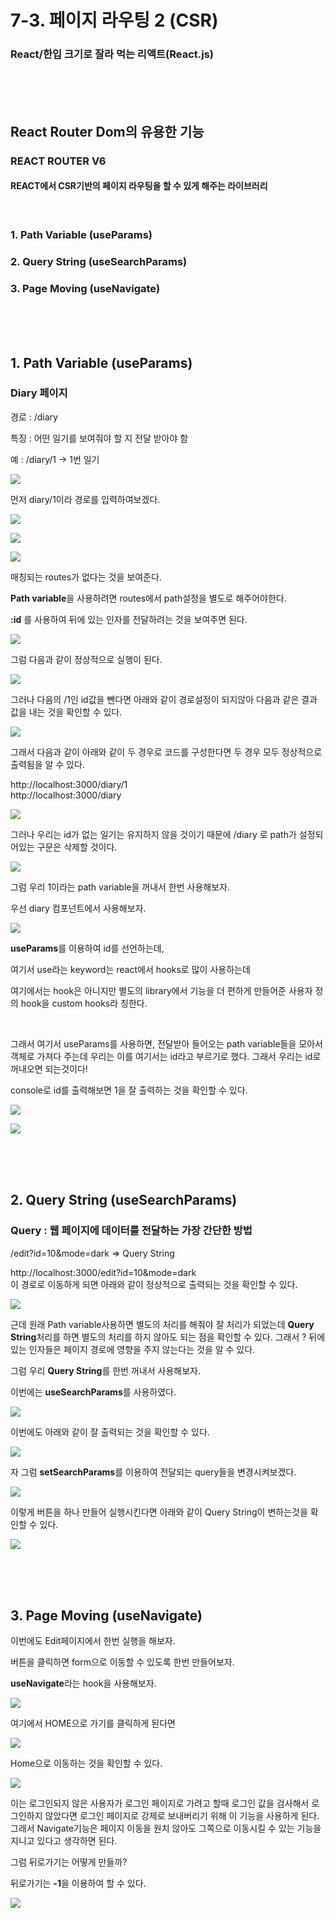 # 7-3. 페이지 라우팅 2 (CSR)

### React/한입 크기로 잘라 먹는 리액트(React.js)

<br><br><br> 

## React Router Dom의 유용한 기능
### REACT ROUTER V6
#### REACT에서 CSR기반의 페이지 라우팅을 할 수 있게 해주는 라이브러리
<br>

### 1. Path Variable (useParams)
### 2. Query String (useSearchParams)
### 3. Page Moving (useNavigate)
 
<br><br><br> 

## 1. Path Variable (useParams)
### Diary 페이지

경로 : /diary

특징 : 어떤 일기를 보여줘야 할 지 전달 받아야 함

예 : /diary/1 -> 1번 일기

![](https://img1.daumcdn.net/thumb/R1280x0/?scode=mtistory2&fname=https%3A%2F%2Fblog.kakaocdn.net%2Fdn%2FbOGgOC%2FbtrIxvp5L4i%2Fs0FFsyySQZ7JALd5WnzWEK%2Fimg.png)

먼저 diary/1이라 경로를 입력하여보겠다.

![](https://img1.daumcdn.net/thumb/R1280x0/?scode=mtistory2&fname=https%3A%2F%2Fblog.kakaocdn.net%2Fdn%2FcMAPQe%2FbtrIyvRcdLe%2F7a8ir4ZyxqdkdTMklyAFHk%2Fimg.png)

![](https://img1.daumcdn.net/thumb/R1280x0/?scode=mtistory2&fname=https%3A%2F%2Fblog.kakaocdn.net%2Fdn%2Fd561dY%2FbtrIA0Qsop6%2FNrDL6bzqJlr56KkSKob691%2Fimg.png)

![](https://img1.daumcdn.net/thumb/R1280x0/?scode=mtistory2&fname=https%3A%2F%2Fblog.kakaocdn.net%2Fdn%2FQRdiy%2FbtrIywCyWAR%2FQYfQmbKZFzmkkViHwJnmZK%2Fimg.png)

매칭되는 routes가 없다는 것을 보여준다.

**Path variable**을 사용하려면 routes에서 path설정을 별도로 해주어야한다.

**:id** 를 사용하여 뒤에 있는 인자를 전달하려는 것을 보여주면 된다.

![](https://img1.daumcdn.net/thumb/R1280x0/?scode=mtistory2&fname=https%3A%2F%2Fblog.kakaocdn.net%2Fdn%2Fd4GPF9%2FbtrIBUbnJ9n%2FSx4kl3K8bRTWQ0BeZDQBxK%2Fimg.png)

그럼 다음과 같이 정상적으로 실행이 된다.

![](https://img1.daumcdn.net/thumb/R1280x0/?scode=mtistory2&fname=https%3A%2F%2Fblog.kakaocdn.net%2Fdn%2FD2ZAt%2FbtrIvTerwHQ%2F6cMkpDSlzaYzq2qNmyy3YK%2Fimg.png)

그러나 다음의 /1인 id값을 뺀다면 아래와 같이 경로설정이 되지않아 다음과 같은 결과 값을 내는 것을 확인할 수 있다.

![](https://img1.daumcdn.net/thumb/R1280x0/?scode=mtistory2&fname=https%3A%2F%2Fblog.kakaocdn.net%2Fdn%2FDKEA2%2FbtrIyo422Z0%2FfHsgBNyBkQA215qpl5oLK1%2Fimg.png)

그래서 다음과 같이 아래와 같이 두 경우로 코드를 구성한다면 두 경우 모두 정상적으로 출력됨을 알 수 있다.

http://localhost:3000/diary/1
<br>
http://localhost:3000/diary

![](https://img1.daumcdn.net/thumb/R1280x0/?scode=mtistory2&fname=https%3A%2F%2Fblog.kakaocdn.net%2Fdn%2Fdondtw%2FbtrItmUYox8%2FPkWwR0sp3rocuLkn8xL24K%2Fimg.png)

그러나 우리는 id가 없는 일기는 유지하지 않을 것이기 때문에 /diary 로 path가 설정되어있는 구문은 삭제할 것이다.

![](https://img1.daumcdn.net/thumb/R1280x0/?scode=mtistory2&fname=https%3A%2F%2Fblog.kakaocdn.net%2Fdn%2F5ZG9i%2FbtrICZcrFx6%2FQD0SZeFWKAtscIg9IXkyz0%2Fimg.png)


그럼 우리 1이라는 path variable을 꺼내서 한번 사용해보자.

우선 diary 컴포넌트에서 사용해보자.

![](https://img1.daumcdn.net/thumb/R1280x0/?scode=mtistory2&fname=https%3A%2F%2Fblog.kakaocdn.net%2Fdn%2FcS4VkC%2FbtrIA1oihP1%2FbuAXNnOioUnrBCkND6Jqek%2Fimg.png)

**useParams**를 이용하여 id를 선언하는데,

여기서 use라는 keyword는 react에서 hooks로 많이 사용하는데

여기에서는 hook은 아니지만 별도의 library에서 기능을 더 편하게 만들어준 사용자 정의 hook을 custom hooks라 칭한다.

<br> 

그래서 여기서 useParams를 사용하면, 전달받아 들어오는 path variable들을 모아서 객체로 가져다 주는데 우리는 이를 여기서는 id라고 부르기로 했다. 그래서 우리는 id로 꺼내오면 되는것이다!

console로 id를 출력해보면 1을 잘 출력하는 것을 확인할 수 있다.

![](https://img1.daumcdn.net/thumb/R1280x0/?scode=mtistory2&fname=https%3A%2F%2Fblog.kakaocdn.net%2Fdn%2FpsZJz%2FbtrIx0KEZLE%2FF1UXXCzjfBspkLpcfy36i1%2Fimg.png)

![](https://img1.daumcdn.net/thumb/R1280x0/?scode=mtistory2&fname=https%3A%2F%2Fblog.kakaocdn.net%2Fdn%2Fbb4Eos%2FbtrIBUJdyqe%2F0HnDQSaTd2JkYHcO0aOp5K%2Fimg.png)

<br> <br> <br> 

## 2. Query String (useSearchParams)
### Query : 웹 페이지에 데이터를 전달하는 가장 간단한 방법

/edit?id=10&mode=dark    => Query String
 

http://localhost:3000/edit?id=10&mode=dark
<br>
이 경로로 이동하게 되면 아래와 같이 정상적으로 출력되는 것을 확인할 수 있다.

![](https://img1.daumcdn.net/thumb/R1280x0/?scode=mtistory2&fname=https%3A%2F%2Fblog.kakaocdn.net%2Fdn%2FcXSaj0%2FbtrIuamqOeO%2FVadGkMIATAwiBEoUQlew41%2Fimg.png)

근데 원래 Path variable사용하면 별도의 처리를 해줘야 잘 처리가 되었는데 **Query String**처리를 하면 별도의 처리를 하지 않아도 되는 점을 확인할 수 있다. 그래서 ? 뒤에있는 인자들은 페이지 경로에 영향을 주지 않는다는 것을 알 수 있다.

 

그럼 우리 **Query String**를 한번 꺼내서 사용해보자.

이번에는 **useSearchParams**를 사용하였다.

![](https://img1.daumcdn.net/thumb/R1280x0/?scode=mtistory2&fname=https%3A%2F%2Fblog.kakaocdn.net%2Fdn%2Fmf6g8%2FbtrIsd45CC6%2FlxJxIL56mnKeBCjmmdNWpK%2Fimg.png)

이번에도 아래와 같이 잘 출력되는 것을 확인할 수 있다.

![](https://img1.daumcdn.net/thumb/R1280x0/?scode=mtistory2&fname=https%3A%2F%2Fblog.kakaocdn.net%2Fdn%2Fbi3XMX%2FbtrIyZLiqAT%2FKxqsRbkqAaZHVaET5mQTQ1%2Fimg.png)

자 그럼 **setSearchParams**를 이용하여 전달되는 query들을 변경시켜보겠다.

![](https://img1.daumcdn.net/thumb/R1280x0/?scode=mtistory2&fname=https%3A%2F%2Fblog.kakaocdn.net%2Fdn%2Fc5qkRN%2FbtrIuaGNCcG%2Fj9QP5XZHnKkuYbKpC4z3Rk%2Fimg.png)

이렇게 버튼을 하나 만들어 실행시킨다면 아래와 같이 Query String이 변하는것을 확인할 수 있다.

![](https://img1.daumcdn.net/thumb/R1280x0/?scode=mtistory2&fname=https%3A%2F%2Fblog.kakaocdn.net%2Fdn%2FM02Jt%2FbtrICPVaxOH%2FCUC7oTQqUcNyT4OjKQuUZk%2Fimg.png)

<br> <br> <br> 

## 3. Page Moving (useNavigate)
이번에도 Edit페이지에서 한번 실행을 해보자.

버튼을 클릭하면 form으로 이동할 수 있도록 한번 만들어보자.

**useNavigate**라는 hook을 사용해보자.

![](https://img1.daumcdn.net/thumb/R1280x0/?scode=mtistory2&fname=https%3A%2F%2Fblog.kakaocdn.net%2Fdn%2F6YyEl%2FbtrIyoRzPw5%2FF0XjqUup6EdNve3rnQCOP0%2Fimg.png)

여기에서 HOME으로 가기를 클릭하게 된다면

![](https://img1.daumcdn.net/thumb/R1280x0/?scode=mtistory2&fname=https%3A%2F%2Fblog.kakaocdn.net%2Fdn%2FFgMaC%2FbtrIxBdhZ5E%2FVKfxKkRlBhB3jYUrboKFOk%2Fimg.png)

Home으로 이동하는 것을 확인할 수 있다.

![](https://img1.daumcdn.net/thumb/R1280x0/?scode=mtistory2&fname=https%3A%2F%2Fblog.kakaocdn.net%2Fdn%2Fc7LAuz%2FbtrIzarZ3k5%2FkGMQtyNnJnBKJH54K12Ilk%2Fimg.png)

이는 로그인되지 않은 사용자가 로그인 페이지로 가려고 할때 로그인 값을 검사해서 로그인하지 않았다면 로그인 페이지로 강제로 보내버리기 위해 이 기능을 사용하게 된다. 그래서 Navigate기능은 페이지 이동을 원치 않아도 그쪽으로 이동시킬 수 있는 기능을 지니고 있다고 생각하면 된다.

 

그럼 뒤로가기는 어떻게 만들까?

뒤로가기는 **-1**을 이용하여 할 수 있다.

![](https://img1.daumcdn.net/thumb/R1280x0/?scode=mtistory2&fname=https%3A%2F%2Fblog.kakaocdn.net%2Fdn%2Fy6s8X%2FbtrIxBxA8FN%2FHfheP9KphxlcgCv4MraQx1%2Fimg.png)